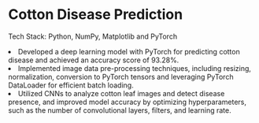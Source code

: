 # Cotton Disease Prediction

Tech Stack: Python, NumPy, Matplotlib and PyTorch

<li>Developed a deep learning model with PyTorch for predicting cotton disease and achieved an accuracy score of 93.28%.</li>
<li>Implemented image data pre-processing techniques, including resizing, normalization, conversion to PyTorch tensors and leveraging PyTorch DataLoader for efficient batch loading.</li>
<li>Utilized CNNs to analyze cotton leaf images and detect disease presence, and improved model accuracy by optimizing hyperparameters, such as the number of convolutional layers, filters, and learning rate.</li>
